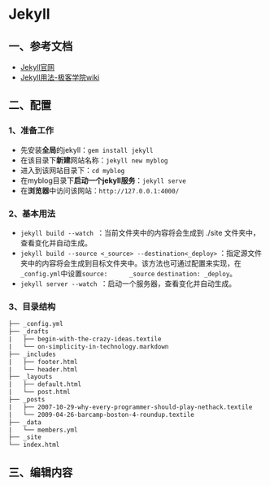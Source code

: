 # Jekyll

## 一、参考文档
- [Jekyll官网](http://jekyllrb.com/docs/home/)
- [Jekyll用法-极客学院wiki](http://wiki.jikexueyuan.com/project/jekyll/usage.html)

## 二、配置
### 1、准备工作

- 先安装**全局**的jekyll：`gem install jekyll`
- 在该目录下**新建**网站名称：`jekyll new myblog`
- 进入到该网站目录下：`cd myblog`
- 在myblog目录下**启动一个jekyll服务**：`jekyll serve`
- 在**浏览器**中访问该网站：`http://127.0.0.1:4000/`


### 2、基本用法

- `jekyll build --watch `：当前文件夹中的内容将会生成到 ./site 文件夹中，查看变化并自动生成。
- `jekyll build --source <_source> --destination<_deploy>` ：指定源文件夹<source>中的内容将会生成到目标文件夹<destination>中。该方法也可通过配置来实现，在`_config.yml`中设置`source:      _source` `destination: _deploy`。
- `jekyll server --watch `：启动一个服务器，查看变化并自动生成。

### 3、目录结构

```xml
├── _config.yml
├── _drafts
|   ├── begin-with-the-crazy-ideas.textile
|   └── on-simplicity-in-technology.markdown
├── _includes
|   ├── footer.html
|   └── header.html
├── _layouts
|   ├── default.html
|   └── post.html
├── _posts
|   ├── 2007-10-29-why-every-programmer-should-play-nethack.textile
|   └── 2009-04-26-barcamp-boston-4-roundup.textile
├── _data
|   └── members.yml
├── _site
└── index.html
```

## 三、编辑内容

